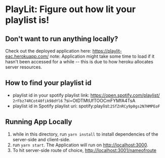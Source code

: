 # PlayLit: Figure out how lit your playlist is!
## Don't want to run anything locally? 
Check out the deployed application here: <https://playlit-eac.herokuapp.com/>
note: Application might take some time to load if it hasn't been accessed for a while -- this is due to how heroku allocates server resources.

## How to find your playlist id
 * playlist id in your spotify playlist link: https://open.spotify.com/playlist/ `2rFbz74RCot40fik98dYl6` ?si=OtDTMtUfTOOCmFYMfA4TsA 
 * playlist id in Spotify playlist uri: spotify:playlist:`2SfZnRCy9p0gs2N7HMPEoF`

## Running App Locally
1. while in this directory, run
``yarn install`` to install dependencies of the server-side and client-side.
2. run ``yarn start``. The Application will run on <http://localhost:3000>.
4. To hit server-side route of choice, <http://localhost:3001/nameofroute>

